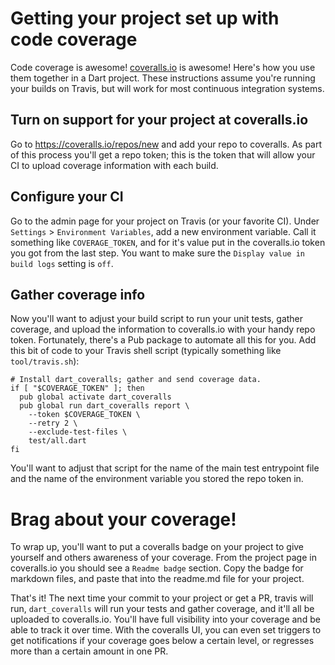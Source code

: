 # Getting your project set up with code coverage

Code coverage is awesome! [coveralls.io](https://coveralls.io/) is awesome!
Here's how you use them together in a Dart project. These instructions assume
you're running your builds on Travis, but will work for most continuous
integration systems.

## Turn on support for your project at coveralls.io

Go to https://coveralls.io/repos/new and add your repo to coveralls. As part of 
this process you'll get a repo token; this is the token that will allow your CI
to upload coverage information with each build.

## Configure your CI

Go to the admin page for your project on Travis (or your favorite CI). Under
`Settings` > `Environment Variables`, add a new environment variable. Call it
something like `COVERAGE_TOKEN`, and for it's value put in the coveralls.io
token you got from the last step. You want to make sure the `Display value in
build logs` setting is `off`.

## Gather coverage info

Now you'll want to adjust your build script to run your unit tests, gather
coverage, and upload the information to coveralls.io with your handy repo token.
Fortunately, there's a Pub package to automate all this for you. Add this bit of
code to your Travis shell script (typically something like `tool/travis.sh`):

```shell
# Install dart_coveralls; gather and send coverage data.
if [ "$COVERAGE_TOKEN" ]; then
  pub global activate dart_coveralls
  pub global run dart_coveralls report \
    --token $COVERAGE_TOKEN \
    --retry 2 \
    --exclude-test-files \
    test/all.dart
fi
```

You'll want to adjust that script for the name of the main test entrypoint file
and the name of the environment variable you stored the repo token in.

# Brag about your coverage!

To wrap up, you'll want to put a coveralls badge on your project to give
yourself and others awareness of your coverage. From the project page in
coveralls.io you should see a `Readme badge` section. Copy the badge for
markdown files, and paste that into the readme.md file for your project.

That's it! The next time your commit to your project or get a PR, travis will
run, `dart_coveralls` will run your tests and gather coverage, and it'll all be
uploaded to coveralls.io. You'll have full visibility into your coverage and be
able to track it over time. With the coveralls UI, you can even set triggers to
get notifications if your coverage goes below a certain level, or regresses more
than a certain amount in one PR.
